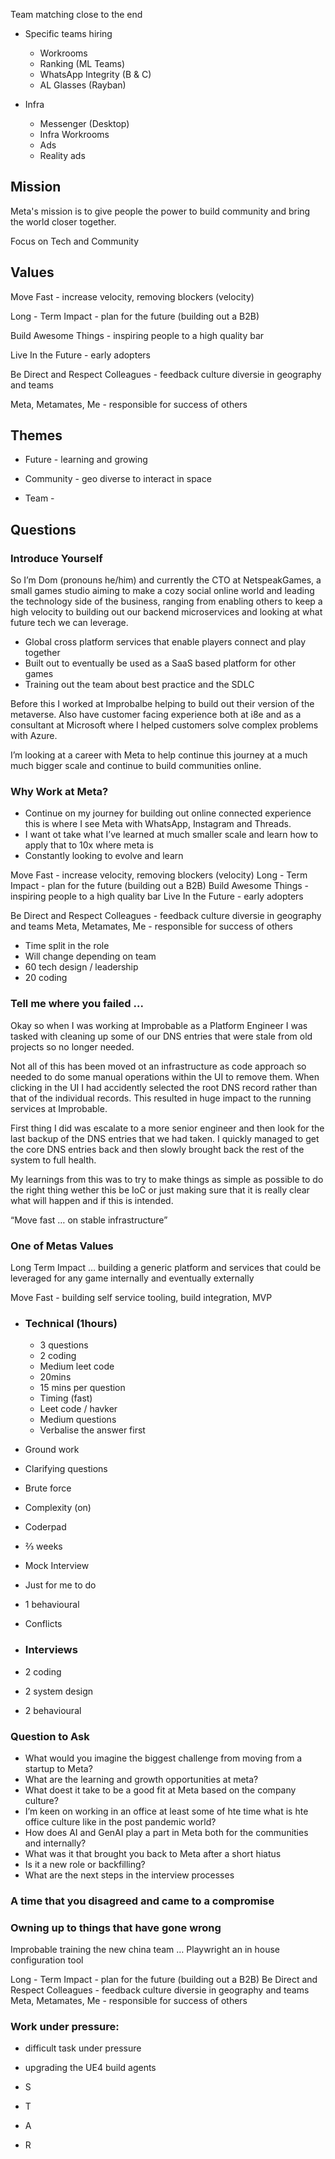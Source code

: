 
Team matching close to the end 

- Specific teams hiring    
	- Workrooms
	- Ranking (ML Teams)
	- WhatsApp Integrity (B & C)
	- AL Glasses (Rayban)

- Infra 
	- Messenger (Desktop)
    - Infra Workrooms
	- Ads 
    - Reality ads

  

## Mission

Meta's mission is to give people the power to build community and bring the world closer together.

  Focus on Tech and Community

  

## Values

Move Fast - increase velocity, removing blockers (velocity)

Long - Term Impact - plan for the future (building out a B2B)

Build Awesome Things - inspiring people to a high quality bar

Live In the Future - early adopters

Be Direct and Respect Colleagues - feedback culture diversie in geography and teams

Meta, Metamates, Me - responsible for success of others

## Themes

- Future - learning and growing

- Community - geo diverse to interact in space

- Team -

  

## Questions

### Introduce Yourself 

So I’m Dom (pronouns he/him) and currently the CTO at NetspeakGames, a small games studio aiming to make a cozy social online world and leading the technology side of the business, ranging from enabling others to keep a high velocity to building out our backend microservices and looking at what future tech we can leverage.

- Global cross platform services that enable players connect and play together
- Built out to eventually be used as a SaaS based platform for other games
- Training out the team about best practice and the SDLC
  
Before this I worked at Improbalbe helping to build out their version of the metaverse. Also have customer facing experience both at i8e and as a consultant at Microsoft where I helped customers solve complex problems with Azure.

I’m looking at a career with Meta to help continue this journey at a much much bigger scale and continue to build communities online.

### Why Work at Meta?
  
- Continue on my journey for building out online connected experience this is where I see Meta with WhatsApp, Instagram and Threads.  
- I want ot take what I’ve learned at much smaller scale and learn how to apply that to 10x where meta is
- Constantly looking to evolve and learn
  

Move Fast - increase velocity, removing blockers (velocity)
Long - Term Impact - plan for the future (building out a B2B)
Build Awesome Things - inspiring people to a high quality bar
Live In the Future - early adopters

Be Direct and Respect Colleagues - feedback culture diversie in geography and teams
Meta, Metamates, Me - responsible for success of others
- Time split in the role
- Will change depending on team
- 60 tech design / leadership 
- 20 coding

### Tell me where you failed ...

  
Okay so when I was working at Improbable as a Platform Engineer I was tasked with cleaning up some of our DNS entries that were stale from old projects so no longer needed.

Not all of this has been moved ot an infrastructure as code approach so needed to do some manual operations within the UI to remove them. When clicking in the UI I had accidently selected the root DNS record rather than that of the individual records. This resulted in huge impact to the running services at Improbable.

  
First thing I did was escalate to a more senior engineer and then look for the last backup of the DNS entries that we had taken. I quickly managed to get the core DNS entries back and then slowly brought back the rest of the system to full health.

  

My learnings from this was to try to make things as simple as possible to do the right thing wether this be IoC or just making sure that it is really clear what will happen and if this is intended.

“Move fast … on stable infrastructure”
 
### One of Metas Values

  

Long Term Impact … building a generic platform and services that could be leveraged for any game internally and eventually externally

Move Fast - building self service tooling, build integration, MVP

- ### Technical (1hours)
    - 3 questions
	- 2 coding
    - Medium leet code
    - 20mins
    - 15 mins per question
    - Timing (fast)
    - Leet code / havker
    - Medium questions
    - Verbalise the answer first
    
- Ground work
- Clarifying questions
- Brute force
- Complexity (on)
- Coderpad
- ⅔ weeks
- Mock Interview
- Just for me to do 
- 1 behavioural
- Conflicts

- ### Interviews
- 2 coding
- 2 system design
- 2 behavioural

### Question to Ask
  
- What would you imagine the biggest challenge from moving from a startup to Meta?  
- What are the learning and growth opportunities at meta?
- What doest it take to be a good fit at Meta based on the company culture?
- I’m keen on working in an office at least some of hte time what is hte office culture like in the post pandemic world?
- How does AI and GenAI play a part in Meta both for the communities and internally?
- What was it that brought you back to Meta after a short hiatus
- Is it a new role or backfilling?
- What are the next steps in the interview processes

### A time that you disagreed and came to a compromise

### Owning up to things that have gone wrong

  

Improbable training the new china team … Playwright an in house configuration tool

Long - Term Impact - plan for the future (building out a B2B)
Be Direct and Respect Colleagues - feedback culture diversie in geography and teams
Meta, Metamates, Me - responsible for success of others 

### Work under pressure:

- difficult task under pressure

- upgrading the UE4 build agents

- S

- T

- A

- R